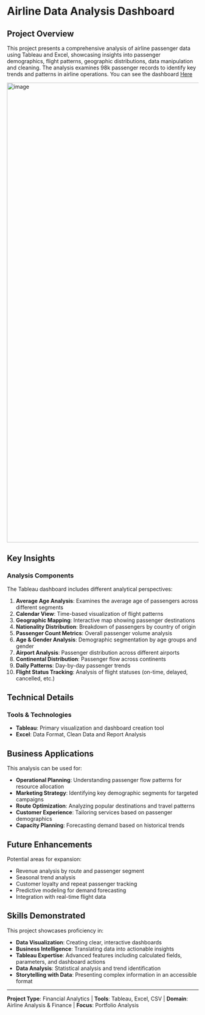 # Airline Data Analysis Dashboard

## Project Overview
This project presents a comprehensive analysis of airline passenger data using Tableau and Excel, showcasing insights into passenger demographics, flight patterns, geographic distributions, data manipulation and cleaning. The analysis examines 98k passenger records to identify key trends and patterns in airline operations. You can see the dashboard [Here](https://public.tableau.com/views/AirlineDataAnalysis_17577702816850/Dashboard1?:language=es-ES&:sid=&:redirect=auth&:display_count=n&:origin=viz_share_link)

<img width="2339" height="1209" alt="image" src="https://github.com/user-attachments/assets/5138ae51-a6a2-4620-8175-91241dcf2d68" />


## Key Insights

### Analysis Components
The Tableau dashboard includes different analytical perspectives:

1. **Average Age Analysis**: Examines the average age of passengers across different segments
2. **Calendar View**: Time-based visualization of flight patterns
3. **Geographic Mapping**: Interactive map showing passenger destinations
4. **Nationality Distribution**: Breakdown of passengers by country of origin
5. **Passenger Count Metrics**: Overall passenger volume analysis
6. **Age & Gender Analysis**: Demographic segmentation by age groups and gender
7. **Airport Analysis**: Passenger distribution across different airports
8. **Continental Distribution**: Passenger flow across continents
9. **Daily Patterns**: Day-by-day passenger trends
10. **Flight Status Tracking**: Analysis of flight statuses (on-time, delayed, cancelled, etc.)

## Technical Details

### Tools & Technologies
- **Tableau**: Primary visualization and dashboard creation tool
- **Excel**: Data Format, Clean Data and Report Analysis

## Business Applications

This analysis can be used for:
- **Operational Planning**: Understanding passenger flow patterns for resource allocation
- **Marketing Strategy**: Identifying key demographic segments for targeted campaigns
- **Route Optimization**: Analyzing popular destinations and travel patterns
- **Customer Experience**: Tailoring services based on passenger demographics
- **Capacity Planning**: Forecasting demand based on historical trends

## Future Enhancements

Potential areas for expansion:
- Revenue analysis by route and passenger segment
- Seasonal trend analysis
- Customer loyalty and repeat passenger tracking
- Predictive modeling for demand forecasting
- Integration with real-time flight data

## Skills Demonstrated

This project showcases proficiency in:
- **Data Visualization**: Creating clear, interactive dashboards
- **Business Intelligence**: Translating data into actionable insights
- **Tableau Expertise**: Advanced features including calculated fields, parameters, and dashboard actions
- **Data Analysis**: Statistical analysis and trend identification
- **Storytelling with Data**: Presenting complex information in an accessible format


---

**Project Type**: Financial Analytics | **Tools**: Tableau, Excel, CSV | **Domain**: Airline Analysis & Finance | **Focus**: Portfolio Analysis
